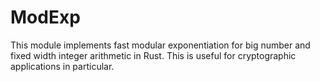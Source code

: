 # ModExp
This module implements fast modular exponentiation for big number and fixed width
integer arithmetic in Rust. This is useful for cryptographic applications in particular.
